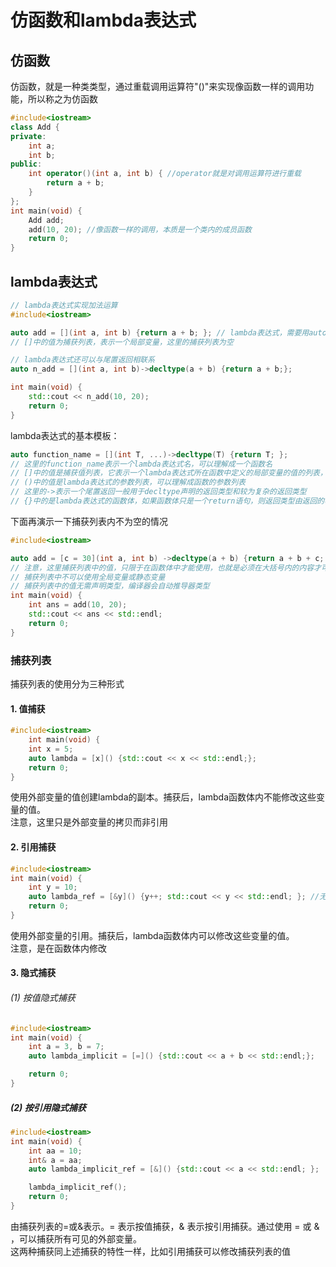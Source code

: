# 仿函数和lambda表达式
## 仿函数
仿函数，就是一种类类型，通过重载调用运算符"()"来实现像函数一样的调用功能，所以称之为仿函数
```cpp
#include<iostream>
class Add {
private:
	int a;
	int b;
public:
	int operator()(int a, int b) { //operator就是对调用运算符进行重载
		return a + b;
	}
};
int main(void) {
	Add add;
	add(10, 20); //像函数一样的调用，本质是一个类内的成员函数
	return 0;
}
```
## lambda表达式
```cpp
// lambda表达式实现加法运算
#include<iostream>

auto add = [](int a, int b) {return a + b; }; // lambda表达式，需要用auto来接收器返回值
// []中的值为捕获列表，表示一个局部变量，这里的捕获列表为空

// lambda表达式还可以与尾置返回相联系
auto n_add = [](int a, int b)->decltype(a + b) {return a + b;};

int main(void) {
	std::cout << n_add(10, 20);
	return 0;
}
```
lambda表达式的基本模板：
```cpp
auto function_name = [](int T, ...)->decltype(T) {return T; };
// 这里的function_name表示一个lambda表达式名，可以理解成一个函数名
// []中的值是捕获值列表，它表示一个lambda表达式所在函数中定义的局部变量的值的列表，通常为空
// ()中的值是lambda表达式的参数列表，可以理解成函数的参数列表
// 这里的->表示一个尾置返回一般用于decltype声明的返回类型和较为复杂的返回类型
// {}中的是lambda表达式的函数体，如果函数体只是一个return语句，则返回类型由返回的表达式来推断，否则，返回类型为void
```
下面再演示一下捕获列表内不为空的情况
```cpp
#include<iostream>

auto add = [c = 30](int a, int b) ->decltype(a + b) {return a + b + c; };
// 注意，这里捕获列表中的值，只限于在函数体中才能使用，也就是必须在大括号内的内容才可以使用捕获列表中的值
// 捕获列表中不可以使用全局变量或静态变量
// 捕获列表中的值无需声明类型，编译器会自动推导器类型
int main(void) {
	int ans = add(10, 20);
	std::cout << ans << std::endl;
	return 0;
}
```
### 捕获列表
捕获列表的使用分为三种形式
#### 1. 值捕获
```cpp
#include<iostream>
	int main(void) {
	int x = 5;
	auto lambda = [x]() {std::cout << x << std::endl;};
	return 0;
}
```
使用外部变量的值创建lambda的副本。捕获后，lambda函数体内不能修改这些变量的值。  
注意，这里只是外部变量的拷贝而非引用  
  
#### 2. 引用捕获
```cpp
#include<iostream>
int main(void) {
	int y = 10;
	auto lambda_ref = [&y]() {y++; std::cout << y << std::endl; }; //无return语句，默认返回void
	return 0;
}
```
使用外部变量的引用。捕获后，lambda函数体内可以修改这些变量的值。  
注意，是在函数体内修改  
  
#### 3. 隐式捕获
###### (1) 按值隐式捕获
```cpp
#include<iostream>
int main(void) {
	int a = 3, b = 7;
	auto lambda_implicit = [=]() {std::cout << a + b << std::endl;};

	return 0;
}
```
##### (2) 按引用隐式捕获
```cpp
#include<iostream>
int main(void) {
	int aa = 10;
	int& a = aa;
	auto lambda_implicit_ref = [&]() {std::cout << a << std::endl; };

	lambda_implicit_ref();
	return 0;
}
```
 由捕获列表的=或&表示。= 表示按值捕获，& 表示按引用捕获。通过使用 = 或 & ，可以捕获所有可见的外部变量。  
 这两种捕获同上述捕获的特性一样，比如引用捕获可以修改捕获列表的值
 
